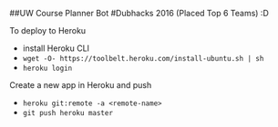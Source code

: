 ##UW Course Planner Bot 
#Dubhacks 2016 (Placed Top 6 Teams) :D

To deploy to Heroku
* install Heroku CLI
* `wget -O- https://toolbelt.heroku.com/install-ubuntu.sh | sh`
* `heroku login`

Create a new app in Heroku and push
* `heroku git:remote -a <remote-name>`
* `git push heroku master`
